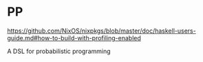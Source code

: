 # PP

https://github.com/NixOS/nixpkgs/blob/master/doc/haskell-users-guide.md#how-to-build-with-profiling-enabled

A DSL for probabilistic programming
